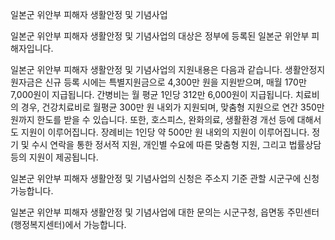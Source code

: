 일본군 위안부 피해자 생활안정 및 기념사업

일본군 위안부 피해자 생활안정 및 기념사업의 대상은 정부에 등록된 일본군 위안부 피해자입니다.

일본군 위안부 피해자 생활안정 및 기념사업의 지원내용은 다음과 같습니다.
생활안정지원자금은 신규 등록 시에는 특별지원금으로 4,300만 원을 지원받으며, 매월 170만 7,000원이 지급됩니다.
간병비는 월 평균 1인당 312만 6,000원이 지급됩니다.
치료비의 경우, 건강치료비로 월평균 300만 원 내외가 지원되며, 맞춤형 지원으로 연간 350만 원까지 한도를 받을 수 있습니다. 또한, 호스피스, 완화의료, 생활환경 개선 등에 대해서도 지원이 이루어집니다.
장례비는 1인당 약 500만 원 내외의 지원이 이루어집니다.
정기 및 수시 연락을 통한 정서적 지원, 개인별 수요에 따른 맞춤형 지원, 그리고 법률상담 등의 지원이 제공됩니다.

일본군 위안부 피해자 생활안정 및 기념사업의 신청은 주소지 기준 관할 시군구에 신청가능합니다.

일본군 위안부 피해자 생활안정 및 기념사업에 대한 문의는 시군구청, 읍면동 주민센터(행정복지센터)에서 가능합니다.
